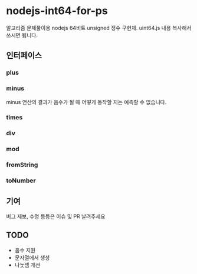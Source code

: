 # nodejs-int64-for-ps

알고리즘 문제풀이용 nodejs 64비트 unsigned 정수 구현체. uint64.js 내용 복사해서 쓰시면 됩니다.

## 인터페이스

### plus

### minus

minus 연산의 결과가 음수가 될 때 어떻게 동작할 지는 예측할 수 없습니다.

### times

### div

### mod

### fromString

### toNumber

## 기여

버그 제보, 수정 등등은 이슈 및 PR 날려주세요

## TODO

- 음수 지원
- 문자열에서 생성
- 나눗셈 개선
